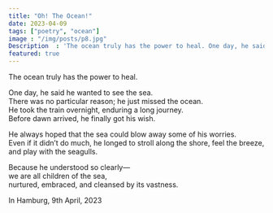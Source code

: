 ```yaml
---
title: "Oh! The Ocean!"
date: 2023-04-09
tags: ["poetry", "ocean"]
image : "/img/posts/p8.jpg"
Description  : 'The ocean truly has the power to heal. One day, he said he wanted to see the sea. There was no particular reason; he just missed the ocean ...'
featured: true
---
```


The ocean truly has the power to heal.

One day, he said he wanted to see the sea.  
There was no particular reason; he just missed the ocean.  
He took the train overnight, enduring a long journey.  
Before dawn arrived, he finally got his wish.

He always hoped that the sea could blow away some of his worries.  
Even if it didn’t do much, he longed to stroll along the shore, feel the breeze, and play with the seagulls.

Because he understood so clearly—  
we are all children of the sea,  
nurtured, embraced, and cleansed by its vastness.

In Hamburg, 9th April, 2023